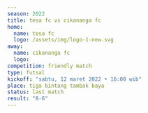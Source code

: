```yaml
---
season: 2022
title: tesa fc vs cikananga fc
home:
  name: tesa fc
  logo: /assets/img/logo-1-new.svg
away:
  name: cikananga fc
  logo: 
competition: friendly match
type: futsal
kickoff: "sabtu, 12 maret 2022 • 16:00 wib"
place: tiga bintang tambak baya
status: last match
result: "8-6"
---
```

